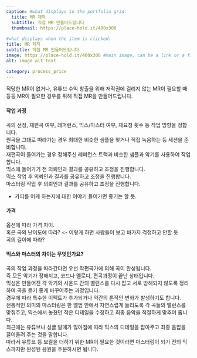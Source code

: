 ```yaml
---
caption: #what displays in the portfolio grid:
  title: MR 제작
  subtitle: 직접 MR 만들어드립니다
  thumbnail: https://place-hold.it/400x300
  
#what displays when the item is clicked:
title: MR 제작
subtitle: 직접 MR 만들어드립니다
image: https://place-hold.it/400x300 #main image, can be a link or a file in assets/img/portfolio
alt: image alt text

category: process_price
---
```



적당한 MR이 없거나, 유튜브 수익 창출을 위해 저작권에 걸리지 않는 MR이 필요할 때 등등 MR이 필요한 경우를 위해 직접 MR을 만들어드립니다.  

#### 작업 과정

곡의 선정, 재편곡 여부, 레퍼런스, 믹스/마스터 여부, 재요청 횟수 등 작업 방향을 정합니다.  
원곡을 그대로 따라가는 경우 최대한 비슷한 샘플을 찾거나 직접 녹음하는 등 세션을 준비합니다.  
재편곡이 들어가는 경우 정해주신 레퍼런스 트랙과 비슷한 샘플과 악기를 사용하여 작업합니다.  
믹스에 들어가기 전 의뢰인과 결과를 공유하고 조정을 진행합니다.  
믹스 작업 후 의뢰인과 결과를 공유하고 조정을 진행합니다.  
마스터링 작업 후 의뢰인과 결과를 공유하고 조정을 진행합니다.  

+ 카피를 어케 하는지에 대한 이야기 들어가면 좋기는 할 듯.  

#### 가격

옵션에 따라 가격 차이.  
혹은 곡의 난이도에 따라? <- 이렇게 하면 사람들이 보고 바가지 걱정하고 안할 듯  
곡의 길이에 따라?

#### 믹스와 마스터의 차이는 무엇인가요?

곡의 작업 과정을 따라간다면 우선 작편곡가에 의해 곡이 완성됩니다.  
즉 모든 악기가 정해지고, 코드나 멜로디, 편곡과정이 끝난 상태입니다.  
믹싱은 만들어진 각 악기와 사운드 간의 밸런스를 다시 잡고 서로 방해되지 않도록 정리하여 곡을 듣기 좋게 바꾸어주는 과정입니다.  
경우에 따라 특수한 이펙트가 추가되거나 약간의 톤적인 변화가 발생하기도 합니다.  
전통적인 의미의 마스터링은 한 앨범 안에서 자연스럽게 들리도록 각 곡들의 밸런스를 맞춰주고, 믹스에서 놓쳤던 작은 디테일을 수정하고 최종 음악을 적절하게 맞추어 줍니다.  
최근에는 유튜브나 싱글 발매가 많아짐에 따라 믹스의 디테일을 잡아주고 최종 음압을 끌어올려 주는 것을 말합니다.  
따라서 유튜브 등 보컬을 더하기 위한 MR이 필요한 것이라면 마스터링이 되기 전의 믹스까지만 완성된 음원을 주문하시면 됩니다.  
